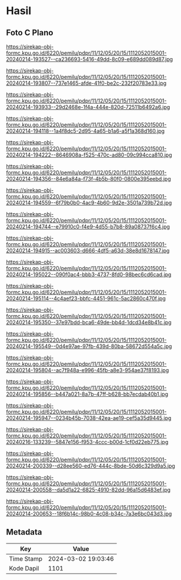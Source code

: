 # Hasil

## Foto C Plano

https://sirekap-obj-formc.kpu.go.id/6220/pemilu/pdpr/11/12/05/20/15/1112052015001-20240214-193527--ca236693-5416-49dd-8c09-e689dd089d87.jpg

https://sirekap-obj-formc.kpu.go.id/6220/pemilu/pdpr/11/12/05/20/15/1112052015001-20240214-193807--737e1465-afde-41f0-be2c-232f20783e33.jpg

https://sirekap-obj-formc.kpu.go.id/6220/pemilu/pdpr/11/12/05/20/15/1112052015001-20240214-193933--29d2468e-1f4a-444e-820d-72511b6492a6.jpg

https://sirekap-obj-formc.kpu.go.id/6220/pemilu/pdpr/11/12/05/20/15/1112052015001-20240214-194118--1a4f8dc5-2d95-4a65-b1a6-a5f1a368d160.jpg

https://sirekap-obj-formc.kpu.go.id/6220/pemilu/pdpr/11/12/05/20/15/1112052015001-20240214-194222--8646908a-f525-470c-ad80-09c994cca810.jpg

https://sirekap-obj-formc.kpu.go.id/6220/pemilu/pdpr/11/12/05/20/15/1112052015001-20240214-194356--84e6a84a-f73f-4b5b-80f0-0800e395eebd.jpg

https://sirekap-obj-formc.kpu.go.id/6220/pemilu/pdpr/11/12/05/20/15/1112052015001-20240214-194559--6f79b0b0-4ac9-4b60-9d2e-3501a739b72d.jpg

https://sirekap-obj-formc.kpu.go.id/6220/pemilu/pdpr/11/12/05/20/15/1112052015001-20240214-194744--e79910c0-f4e9-4d55-b7b8-89a08737f6c4.jpg

https://sirekap-obj-formc.kpu.go.id/6220/pemilu/pdpr/11/12/05/20/15/1112052015001-20240214-194915--ac003603-d666-4df5-a63d-38e8d1678147.jpg

https://sirekap-obj-formc.kpu.go.id/6220/pemilu/pdpr/11/12/05/20/15/1112052015001-20240214-195022--090f0ac4-bbb3-4737-8fd0-98bec6cd6cad.jpg

https://sirekap-obj-formc.kpu.go.id/6220/pemilu/pdpr/11/12/05/20/15/1112052015001-20240214-195114--4c4aef23-bbfc-4451-961c-5ac2860c470f.jpg

https://sirekap-obj-formc.kpu.go.id/6220/pemilu/pdpr/11/12/05/20/15/1112052015001-20240214-195350--37e97bdd-bca6-49de-bb4d-1dcd34e8b41c.jpg

https://sirekap-obj-formc.kpu.go.id/6220/pemilu/pdpr/11/12/05/20/15/1112052015001-20240214-195549--0d4e97ae-97fb-439d-80ba-58672d554a5c.jpg

https://sirekap-obj-formc.kpu.go.id/6220/pemilu/pdpr/11/12/05/20/15/1112052015001-20240214-195804--ac7f948a-e996-45fb-a8e3-954ae37f8193.jpg

https://sirekap-obj-formc.kpu.go.id/6220/pemilu/pdpr/11/12/05/20/15/1112052015001-20240214-195856--b447a021-8a7b-47ff-b628-bb7ecdab40b1.jpg

https://sirekap-obj-formc.kpu.go.id/6220/pemilu/pdpr/11/12/05/20/15/1112052015001-20240214-195947--0234b45b-7038-42ea-ae19-cef5a35d9445.jpg

https://sirekap-obj-formc.kpu.go.id/6220/pemilu/pdpr/11/12/05/20/15/1112052015001-20240216-133239--5847e156-f953-4ccc-b00d-1cf0d22eb775.jpg

https://sirekap-obj-formc.kpu.go.id/6220/pemilu/pdpr/11/12/05/20/15/1112052015001-20240214-200339--d28ee560-ed76-444c-8bde-50d6c329d9a5.jpg

https://sirekap-obj-formc.kpu.go.id/6220/pemilu/pdpr/11/12/05/20/15/1112052015001-20240214-200558--da5d1a22-6825-4910-82dd-96a15d6483ef.jpg

https://sirekap-obj-formc.kpu.go.id/6220/pemilu/pdpr/11/12/05/20/15/1112052015001-20240214-200653--18f6b14c-98b0-4c08-b34c-7a3e6bc043d3.jpg


## Metadata

| Key        | Value               |
| ---------- | ------------------- |
| Time Stamp | 2024-03-02 19:03:46 |
| Kode Dapil | 1101                |



